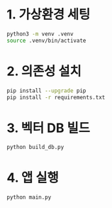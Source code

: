 # 1. 가상환경 세팅

```bash
python3 -m venv .venv
source .venv/bin/activate
```

# 2. 의존성 설치

```bash
pip install --upgrade pip
pip install -r requirements.txt
```

# 3. 벡터 DB 빌드

```bash
python build_db.py
```

# 4. 앱 실행

```bash
python main.py
```
